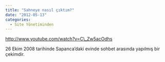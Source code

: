 ```yaml
---
title: "Sahneye nasıl çıktım?"
date: "2012-05-13"
categories: 
  - Site Yönetiminden
---
```


http://www.youtube.com/watch?v=C\_Zw5acOdhs

26 Ekim 2008 tarihinde Sapanca’daki evinde sohbet arasında yapılmış bir çekimdir.
